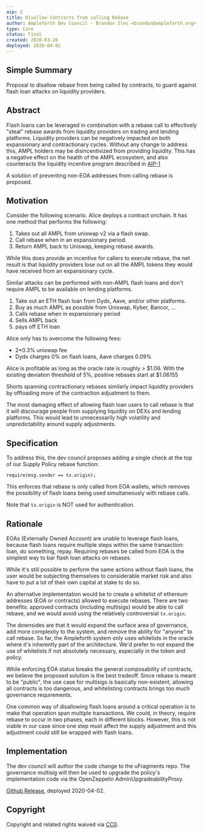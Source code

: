 ```yaml
---
aip: 2
title: Disallow Contracts from calling Rebase
author: Ampleforth Dev Council - Brandon Iles <brandon@ampleforth.org>, Nithin Ottilingam <nithin@ampleforth.org>, Ahmed Naguib Aly <naguib@ampleforth.org>
type: Core
status: Final
created: 2020-03-26
deployed: 2020-04-02
---
```


## Simple Summary

Proposal to disallow rebase from being called by contracts, to guard against flash loan attacks on liquidity providers.

## Abstract

Flash loans can be leveraged in combination with a rebase call to effectively "steal" rebase awards from liquidity providers on trading and lending platforms. Liquidity providers can be negatively impacted on both expansionary and contractionary cycles. Without any change to address this, AMPL holders may be disincentivized from providing liquidity. This has a negative effect on the health of the AMPL ecosystem, and also counteracts the liquidity incentive program described in [AIP-1](AIPs/aip-1.md)

A solution of preventing non-EOA addresses from calling rebase is proposed.

## Motivation

Consider the following scenario. Alice deploys a contract onchain. It has one method that performs the following:
1) Takes out all AMPL from uniswap v2 via a flash swap.
2) Call rebase when in an expansionary period.
3) Return AMPL back to Uniswap, keeping rebase awards.

While this does provide an incentive for callers to execute rebase, the net result is that liquidity providers lose out on all the AMPL tokens they would have received from an expansionary cycle.

Similar attacks can be performed with non-AMPL flash loans and don't require AMPL to be available on lending platforms.

1) Take out an ETH flash loan from Dydx, Aave, and/or other platforms.
2) Buy as much AMPL as possible from Uniswap, Kyber, Bancor, ...
3) Calls rebase when in expansionary period
4) Sells AMPL back
5) pays off ETH loan

Alice only has to overcome the following fees:
- 2*0.3% uniswap fee
- Dydx charges 0% on flash loans, Aave charges 0.09%

Alice is profitable as long as the oracle rate is roughly > $1.06. With the existing deviation threshold of 5%, positive rebases start at $1.06155

Shorts spanning contractionary rebases similarly impact liquidity providers by offloading more of the contraction adjustment to them.

The most damaging effect of allowing flash loan users to call rebase is that it will discourage people from supplying liquidity on DEXs and lending platforms. This would lead to unnecessarily high volatility and unpredictability around supply adjustments.

## Specification

To address this, the dev council proposes adding a single check at the top of our Supply Policy rebase function:

`require(msg.sender == tx.origin);`

This enforces that rebase is only called from EOA wallets, which removes the possibility of flash loans being used simultaneously with rebase calls.

Note that `tx.origin` is NOT used for authentication.

## Rationale
EOAs (Externally Owned Account) are unable to leverage flash loans, because flash loans require multiple steps within the same transaction: loan, do something, repay. Requiring rebases be called from EOA is the simplest way to bar flash loan attacks on rebases.

While it's still possible to perform the same actions without flash loans, the user would be subjecting themselves to considerable market risk and also have to put a lot of their own capital at stake to do so.

An alternative implementation would be to create a whitelist of ethereum addresses (EOA or contracts) allowed to execute rebases. There are two benefits: approved contracts (including multisigs) would be able to call rebase, and we would avoid using the relatively controversial `tx.origin`.

The downsides are that it would expand the surface area of governance, add more complexity to the system, and remove the ability for "anyone" to call rebase. So far, the Ampleforth system only uses whitelists in the oracle where it's inherently part of the architecture. We'd prefer to not expand the use of whitelists if not absolutely necessary, especially in the token and policy.

While enforcing EOA status breaks the general composability of contracts, we believe the proposed solution is the best tradeoff. Since rebase is meant to be "public", the use case for multisigs is basically non-existent, allowing all contracts is too dangerous, and whitelisting contracts brings too much governance requirements.

One common way of disallowing flash loans around a critical operation is to make that operation span multiple transactions. We could, in theory, require rebase to occur in two phases, each in different blocks. However, this is not viable in our case since one step must affect the supply adjustment and this adjustment could still be wrapped with flash loans.

## Implementation
The dev council will author the code change to the uFragments repo. The governance multisig will then be used to upgrade the policy's implementation code via the OpenZeppelin AdminUpgradeabilityProxy.

[Github Release](https://github.com/ampleforth/uFragments/releases/tag/v1.0.1), deployed 2020-04-02.

## Copyright
Copyright and related rights waived via [CC0](https://creativecommons.org/publicdomain/zero/1.0/).
